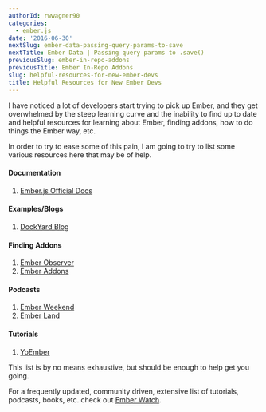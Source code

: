 ```yaml
---
authorId: rwwagner90
categories: 
  - ember.js
date: '2016-06-30'
nextSlug: ember-data-passing-query-params-to-save
nextTitle: Ember Data | Passing query params to .save()
previousSlug: ember-in-repo-addons
previousTitle: Ember In-Repo Addons
slug: helpful-resources-for-new-ember-devs
title: Helpful Resources for New Ember Devs
---
```


I have noticed a lot of developers start trying to pick up Ember, and they get overwhelmed by the steep learning curve and the inability to find up to date and helpful resources for learning about Ember, finding addons, how to do things the Ember way, etc.

In order to try to ease some of this pain, I am going to try to list some various resources here that may be of help.

#### Documentation
1. [Ember.js Official Docs](https://guides.emberjs.com/v2.6.0/)

#### Examples/Blogs
1. [DockYard Blog](https://dockyard.com/blog)

#### Finding Addons
1. [Ember Observer](https://emberobserver.com/)
2. [Ember Addons](https://www.emberaddons.com/)

#### Podcasts
1. [Ember Weekend](https://emberweekend.com/episodes)
2. [Ember Land](http://ember.land/)

#### Tutorials
1. [YoEmber](http://yoember.com/)

This list is by no means exhaustive, but should be enough to help get you going.

For a frequently updated, community driven, extensive list of tutorials, podcasts, books, etc. check out [Ember Watch](http://emberwatch.com/).

